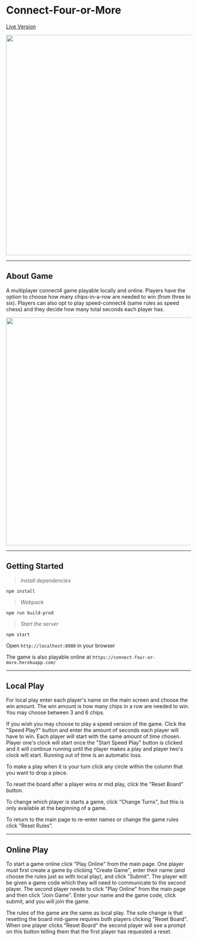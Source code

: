 # Connect-Four-or-More

[Live Version](https://connect-four-or-more.herokuapp.com/)

<img src="readme-files/connect-4-or-more1.gif" width="600">

---

## About Game

A multiplayer connect4 game playable locally and online.  Players have the option to choose how many chips-in-a-row are needed to win (from three to six). Players can also opt to play speed-connect4 (same rules as speed chess) and they decide how many total seconds each player has. 

<img src="readme-files/Connect-4-or-more2.gif" width="620">

---

## Getting Started
>*Install dependencies*
```
npm install
```
>*Webpack*
```
npm run build-prod
```
>*Start the server*
```
npm start
```
Open `http://localhost:8080` in your browser


The game is also playable online at `https://connect-four-or-more.herokuapp.com/`

---


## Local Play

For local play enter each player's name on the main screen and choose the win amount.  The win amount is how many chips in a row are needed to win. You may choose between 3 and 6 chips.

If you wish you may choose to play a speed version of the game.  Click the "Speed Play?" button and enter the amount of seconds each player will have to win.  Each player will start with the same amount of time chosen.  Player one's clock will start once the "Start Speed Play" button is clicked and it will continue running until the player makes a play and player two's clock will start.  Running out of time is an automatic loss.

To make a play when it is your turn click any circle within the column that you want to drop a piece.

To reset the board after a player wins or mid play, click the "Reset Board" button.  

To change which player is starts a game, click "Change Turns", but this is only available at the beginning of a game.

To return to the main page to re-enter names or change the game rules click "Reset Rules".

---

## Online Play

To start a game online click "Play Online" from the main page.  One player must first create a game by clicking "Create Game", enter their name (and choose the rules just as with local play), and click "Submit".  The player will be given a game code which they will need to communicate to the second player.  The second player needs to click "Play Online" from the main page and then click "Join Game".  Enter your name and the game code, click submit, and you will join the game.

The rules of the game are the same as local play.  The sole change is that resetting the board mid-game requires both players clicking "Reset Board". When one player clicks "Reset Board" the second player will see a prompt on this button telling them that the first player has requested a reset.
